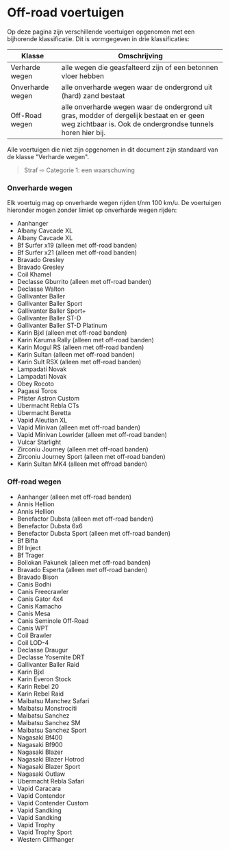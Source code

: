 # Off-road voertuigen

Op deze pagina zijn verschillende voertuigen opgenomen met een bijhorende klassificatie. Dit is vormgegeven in drie klassificaties:


| Klasse | Omschrijving |
|---|---|
| Verharde wegen | alle wegen die geasfalteerd zijn of een betonnen vloer hebben |
| Onverharde wegen | alle onverharde wegen waar de ondergrond uit (hard) zand bestaat |
| Off-Road wegen | alle onverharde wegen waar de ondergrond uit gras, modder of dergelijk bestaat en er geen weg zichtbaar is. Ook de ondergrondse tunnels horen hier bij. |

Alle voertuigen die niet zijn opgenomen in dit document zijn standaard van de klasse "Verharde wegen".
> Straf ⇨ Categorie 1: een waarschuwing

### Onverharde wegen
Elk voertuig mag op onverharde wegen rijden t/nm 100 km/u. De voertuigen hieronder mogen zonder limiet op onverharde wegen rijden:

 * Aanhanger
 * Albany Cavcade XL
 * Albany Cavcade XL
 * Bf Surfer x19 (alleen met off-road banden)
 * Bf Surfer x21 (alleen met off-road banden)
 * Bravado Gresley
 * Bravado Gresley
 * Coil Khamel
 * Declasse Gburrito (alleen met off-road banden)
 * Declasse Walton
 * Gallivanter Baller
 * Gallivanter Baller Sport
 * Gallivanter Baller Sport+
 * Gallivanter Baller ST-D
 * Gallivanter Baller ST-D Platinum
 * Karin Bjxl (alleen met off-road banden)
 * Karin Karuma Rally (alleen met off-road banden)
 * Karin Mogul RS (alleen met off-road banden)
 * Karin Sultan (alleen met off-road banden)
 * Karin Sult RSX (alleen met off-road banden)
 * Lampadati Novak
 * Lampadati Novak
 * Obey Rocoto
 * Pagassi Toros
 * Pfister Astron Custom
 * Ubermacht Rebla CTs
 * Ubermacht Beretta
 * Vapid Aleutian XL
 * Vapid Minivan (alleen met off-road banden)
 * Vapid Minivan Lowrider (alleen met off-road banden)
 * Vulcar Starlight
 * Zirconiu Journey (alleen met off-road banden)
 * Zirconiu Journey Sport (alleen met off-road banden)
 * Karin Sultan MK4 (alleen met offroad banden)

### Off-road wegen
 * Aanhanger (alleen met off-road banden)
 * Annis Hellion
 * Annis Hellion
 * Benefactor Dubsta (alleen met off-road banden)
 * Benefactor Dubsta 6x6
 * Benefactor Dubsta Sport (alleen met off-road banden)
 * Bf Bifta
 * Bf Inject
 * Bf Trager
 * Bollokan Pakunek (alleen met off-road banden)
 * Bravado Esperta (alleen met off-road banden)
 * Bravado Bison
 * Canis Bodhi
 * Canis Freecrawler
 * Canis Gator 4x4
 * Canis Kamacho
 * Canis Mesa
 * Canis Seminole Off-Road
 * Canis WPT
 * Coil Brawler
 * Coil LOD-4
 * Declasse Draugur
 * Declasse Yosemite DRT
 * Gallivanter Baller Raid
 * Karin Bjxl
 * Karin Everon Stock
 * Karin Rebel 20
 * Karin Rebel Raid
 * Maibatsu Manchez Safari
 * Maibatsu Monstrociti
 * Maibatsu Sanchez
 * Maibatsu Sanchez SM
 * Maibatsu Sanchez Sport
 * Nagasaki Bf400
 * Nagasaki Bf900
 * Nagasaki Blazer
 * Nagasaki Blazer Hotrod
 * Nagasaki Blazer Sport
 * Nagasaki Outlaw
 * Ubermacht Rebla Safari
 * Vapid Caracara
 * Vapid Contendor
 * Vapid Contender Custom
 * Vapid Sandking
 * Vapid Sandking
 * Vapid Trophy
 * Vapid Trophy Sport
 * Western Cliffhanger
